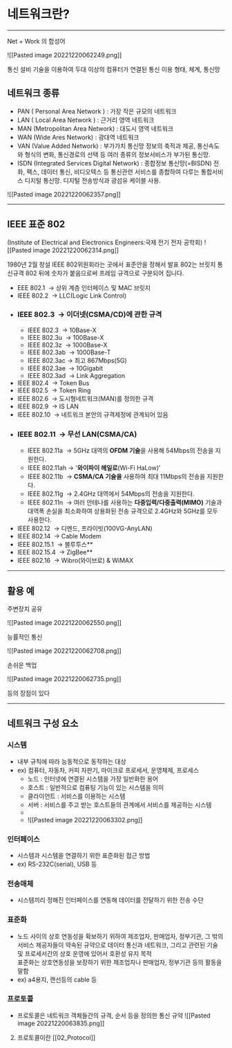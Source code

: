 # 네트워크란?
---
Net + Work 의 합성어

![[Pasted image 20221220062249.png]]

통신 설비 기술을 이용하여 두대 이상의 컴퓨터가 연결된 통신 이용 형태, 체계, 통신망




## 네트워크 종류
-   PAN ( Personal Area Network ) : 가장 작은 규모의 네트워크
-   LAN ( Local Area Network ) : 근거리 영역 네트워크
-   MAN (Metropolitan Area Network) : 대도시 영역 네트워크
-   WAN (Wide Ares Network) : 광대역 네트워크
-   VAN (Value Added Network) : 부가가치 통신망 정보의 축적과 제공, 통신속도와 형식의 변화, 통신경로의 선택 등 여러 종류의 정보서비스가 부가된 통신망.
-   ISDN (Integrated Services Digital Network) : 종합정보 통신망(=BISDN) 전화, 팩스, 데이터 통신, 비디오텍스 등 통신관련 서비스를 종합하여 다루는 통합서비스 디지털 통신망. 디지털 전송방식과 광섬유 케이블 사용.

![[Pasted image 20221220062357.png]]

---


## IEEE 표준 802

(Institute of Electrical and Electronics Engineers:국제 전기 전자 공학회)
![[Pasted image 20221220062314.png]]

1980년 2월 창설 IEEE 802위원회라는 곳에서 표준안을 정해서 발표
802는 브릿지 통신규격 802 뒤에 숫자가 붙음으로써 프레임 규격으로 구분되어 집니다.

- EEE 802.1  -> 상위 계층 인터페이스 및 MAC 브릿지  
- IEEE 802.2  -> LLC(Logic Link Control)  
- ### IEEE 802.3  -> 이더넷(CSMA/CD)에 관한 규격
	-   IEEE 802.3  -> 10Base-X
	-   IEEE 802.3u  -> 100Base-X
	-   IEEE 802.3z  -> 1000Base-X
	-   IEEE 802.3ab  -> 1000Base-T
	-   IEEE 802.3ac -> 최고 867Mbps(5G)
	-   IEEE 802.3ae  -> 10Gigabit
	-   IEEE 802.3ad  -> Link Aggregation
- IEEE 802.4  -> Token Bus  
- IEEE 802.5  -> Token Ring  
- IEEE 802.6  -> 도시형네트워크(MAN)를 정의한 규격  
- IEEE 802.9  -> IS LAN  
- IEEE 802.10  -> 네트워크 본안의 규격제정에 관계되어 있음  
- ### IEEE 802.11  -> 무선 LAN(CSMA/CA)
	-   IEEE 802.11a  -> 5GHz 대역의 **OFDM 기술**을 사용해 54Mbps의 전송을 지원한다.
	-   IEEE 802.11ah -> '**와이파이 헤일로**(Wi-Fi HaLow)'
	-   IEEE 802.11b  -> **CSMA/CA 기술을** 사용하여 최대 11Mbps의 전송을 지원한다.
	-   IEEE 802.11g  -> 2.4GHz 대역에서 54Mbps의 전송을 지원한다.
	-   IEEE 802.11n  -> 여러 안테나를 사용하는 **다중입력/다중출력(MIMO)** 기술과 대역폭 손실을 최소화하여 상용화된 전송 규격으로 2.4GHz와 5GHz를 모두 사용한다.
- IEEE 802.12  -> 디멘드, 프라이빗(100VG-AnyLAN)  
- IEEE 802.14  -> Cable Modem  
- IEEE 802.15.1  -> 블루투스**  
- IEEE 802.15.4  -> ZigBee**  
- IEEE 802.16  -> Wibro(와이브로) & WiMAX

---



## 활용 예

주변장치 공유

![[Pasted image 20221220062550.png]]

능률적인 통신

![[Pasted image 20221220062708.png]]

손쉬운 백업

![[Pasted image 20221220062735.png]]

등의 장점이 있다

---

## 네트워크 구성 요소

### 시스템
- 내부 규칙에 따라 능동적으로 동작하는 대상
- ex) 컴퓨터, 자동차, 커피 자판기, 마이크로 프로세서, 운영체제, 프로세스
	-    노드 : 인터넷에 연결된 시스템을 가장 일반화한 용어
	-   호스트 : 일반적으로 컴퓨팅 기능이 있는 시스템을 의미
	-   클라이언트 : 서비스를 이용하는 시스템
	-   서버 : 서비스를 주고 받는 호스트들의 관계에서 서비스를 제공하는 시스템
	- 
	- ![[Pasted image 20221220063302.png]]


### 인터페이스
- 시스템과 시스템을 연결하기 위한 표준화된 접근 방법
- ex) RS-232C(serial), USB 등

### 전송매체
- 시스템끼리 정해진 인터페이스를 연동해 데이터를 전달하기 위한 전송 수단

### 표준화
- 노드 사이의 상호 연동성을 확보하기 위하여 제조업자, 판매업자, 정부기관, 그 밖의 서비스 제공자들이 약속된 규약으로 데이터 통신과 네트워크, 그리고 관련된 기술 및 프로세서간의 상호 운영에 있어서 호환성 유지 목적  
	표준화는 상호연동성을 보장하기 위한 제조업자나 판매업자, 정부기관 등의 활동을 말함
- ex) a4용지, 랜선등의 cable 등 

### 프로토콜
- 프로토콜은 네트워크 객체들간의 규격, 순서 등을 정의한 통신 규약
![[Pasted image 20221220063835.png]]

02. 프로토콜이란 [[02_Protocol]]